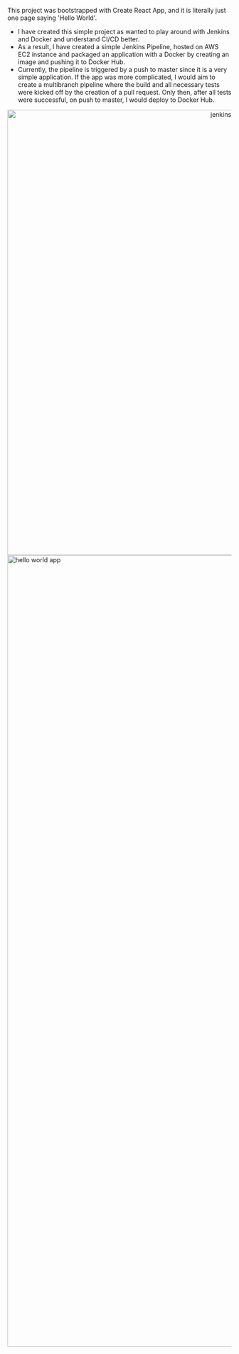This project was bootstrapped with Create React App, and it is literally just one page saying 'Hello World'.
* I have created this simple project as wanted to play around with Jenkins and Docker and understand CI/CD better.
* As a result, I have created a simple Jenkins Pipeline, hosted on AWS EC2 instance and packaged an application with a Docker by creating an image and pushing it to Docker Hub.
* Currently, the pipeline is triggered by a push to master since it is a very simple application. If the app was more complicated, I would aim to create a multibranch pipeline where the build and all necessary tests were kicked off by the creation of a pull request. Only then, after all tests were successful, on push to master, I would deploy to Docker Hub.

<div style="text-align:center"><img width="1000" alt="jenkins pipeline" src="https://user-images.githubusercontent.com/72078274/121325779-ce6bec00-c909-11eb-98ac-f1f4e805c437.png"></div>

<img width="1777" alt="hello world app" src="https://user-images.githubusercontent.com/72078274/119966619-67624500-bfa3-11eb-8e41-6e3ced9f913c.png">
